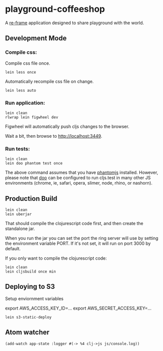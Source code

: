 # playground-coffeeshop

A [re-frame](https://github.com/Day8/re-frame) application designed to share playground with the world.

## Development Mode

### Compile css:

Compile css file once.

```
lein less once
```

Automatically recompile css file on change.

```
lein less auto
```

### Run application:

```
lein clean
rlwrap lein figwheel dev
```

Figwheel will automatically push cljs changes to the browser.

Wait a bit, then browse to [http://localhost:3449](http://localhost:3449).

### Run tests:

```
lein clean
lein doo phantom test once
```

The above command assumes that you have [phantomjs](https://www.npmjs.com/package/phantomjs) installed. However, please note that [doo](https://github.com/bensu/doo) can be configured to run cljs.test in many other JS environments (chrome, ie, safari, opera, slimer, node, rhino, or nashorn).

## Production Build

```
lein clean
lein uberjar
```

That should compile the clojurescript code first, and then create the standalone jar.

When you run the jar you can set the port the ring server will use by setting the environment variable PORT.
If it's not set, it will run on port 3000 by default.

If you only want to compile the clojurescript code:

```
lein clean
lein cljsbuild once min
```

## Deploying to S3

Setup enviornment variables

export AWS_ACCESS_KEY_ID=...
export AWS_SECRET_ACCESS_KEY=...

```
lein s3-static-deploy
```

## Atom watcher

```
(add-watch app-state :logger #(-> %4 clj->js js/console.log))
```
